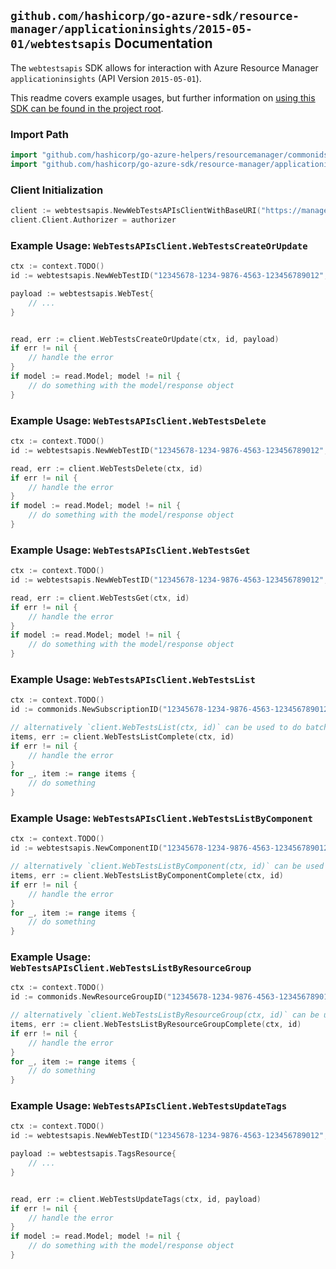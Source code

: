 
## `github.com/hashicorp/go-azure-sdk/resource-manager/applicationinsights/2015-05-01/webtestsapis` Documentation

The `webtestsapis` SDK allows for interaction with Azure Resource Manager `applicationinsights` (API Version `2015-05-01`).

This readme covers example usages, but further information on [using this SDK can be found in the project root](https://github.com/hashicorp/go-azure-sdk/tree/main/docs).

### Import Path

```go
import "github.com/hashicorp/go-azure-helpers/resourcemanager/commonids"
import "github.com/hashicorp/go-azure-sdk/resource-manager/applicationinsights/2015-05-01/webtestsapis"
```


### Client Initialization

```go
client := webtestsapis.NewWebTestsAPIsClientWithBaseURI("https://management.azure.com")
client.Client.Authorizer = authorizer
```


### Example Usage: `WebTestsAPIsClient.WebTestsCreateOrUpdate`

```go
ctx := context.TODO()
id := webtestsapis.NewWebTestID("12345678-1234-9876-4563-123456789012", "example-resource-group", "webTestName")

payload := webtestsapis.WebTest{
	// ...
}


read, err := client.WebTestsCreateOrUpdate(ctx, id, payload)
if err != nil {
	// handle the error
}
if model := read.Model; model != nil {
	// do something with the model/response object
}
```


### Example Usage: `WebTestsAPIsClient.WebTestsDelete`

```go
ctx := context.TODO()
id := webtestsapis.NewWebTestID("12345678-1234-9876-4563-123456789012", "example-resource-group", "webTestName")

read, err := client.WebTestsDelete(ctx, id)
if err != nil {
	// handle the error
}
if model := read.Model; model != nil {
	// do something with the model/response object
}
```


### Example Usage: `WebTestsAPIsClient.WebTestsGet`

```go
ctx := context.TODO()
id := webtestsapis.NewWebTestID("12345678-1234-9876-4563-123456789012", "example-resource-group", "webTestName")

read, err := client.WebTestsGet(ctx, id)
if err != nil {
	// handle the error
}
if model := read.Model; model != nil {
	// do something with the model/response object
}
```


### Example Usage: `WebTestsAPIsClient.WebTestsList`

```go
ctx := context.TODO()
id := commonids.NewSubscriptionID("12345678-1234-9876-4563-123456789012")

// alternatively `client.WebTestsList(ctx, id)` can be used to do batched pagination
items, err := client.WebTestsListComplete(ctx, id)
if err != nil {
	// handle the error
}
for _, item := range items {
	// do something
}
```


### Example Usage: `WebTestsAPIsClient.WebTestsListByComponent`

```go
ctx := context.TODO()
id := webtestsapis.NewComponentID("12345678-1234-9876-4563-123456789012", "example-resource-group", "componentName")

// alternatively `client.WebTestsListByComponent(ctx, id)` can be used to do batched pagination
items, err := client.WebTestsListByComponentComplete(ctx, id)
if err != nil {
	// handle the error
}
for _, item := range items {
	// do something
}
```


### Example Usage: `WebTestsAPIsClient.WebTestsListByResourceGroup`

```go
ctx := context.TODO()
id := commonids.NewResourceGroupID("12345678-1234-9876-4563-123456789012", "example-resource-group")

// alternatively `client.WebTestsListByResourceGroup(ctx, id)` can be used to do batched pagination
items, err := client.WebTestsListByResourceGroupComplete(ctx, id)
if err != nil {
	// handle the error
}
for _, item := range items {
	// do something
}
```


### Example Usage: `WebTestsAPIsClient.WebTestsUpdateTags`

```go
ctx := context.TODO()
id := webtestsapis.NewWebTestID("12345678-1234-9876-4563-123456789012", "example-resource-group", "webTestName")

payload := webtestsapis.TagsResource{
	// ...
}


read, err := client.WebTestsUpdateTags(ctx, id, payload)
if err != nil {
	// handle the error
}
if model := read.Model; model != nil {
	// do something with the model/response object
}
```
